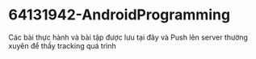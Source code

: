 # 64131942-AndroidProgramming
Các bài thực hành và bài tập được lưu tại đây và Push lên server thường xuyên để thầy tracking quá trình
